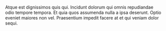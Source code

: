 Atque est dignissimos quis qui. Incidunt dolorum qui omnis repudiandae odio tempore tempora. Et quia quos assumenda nulla a ipsa deserunt. Optio eveniet maiores non vel. Praesentium impedit facere at et qui veniam dolor sequi.